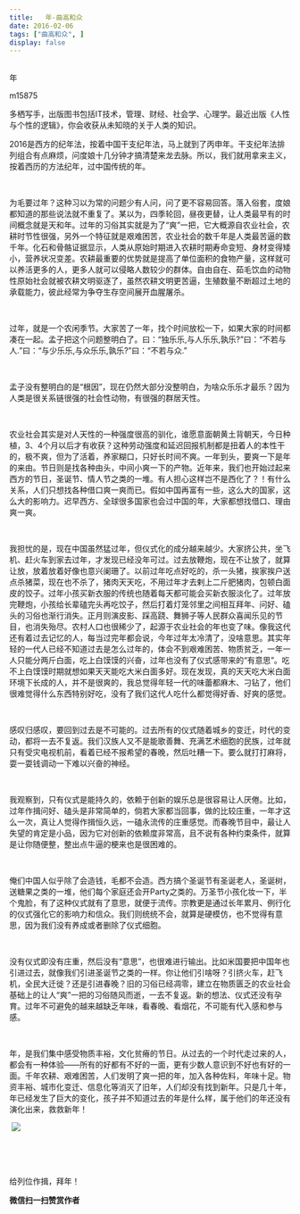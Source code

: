 ```yaml
---
title:   年-曲高和众
date: 2016-02-06
tags: ["曲高和众", ]
display: false
---
```



## 



年




m15875




多栖写手，出版图书包括IT技术，管理、财经、社会学、心理学。最近出版《人性与个性的逻辑》，你会收获从未知晓的关于人类的知识。


2016是西方的纪年法，按着中国干支纪年法，马上就到了丙申年。干支纪年法排列组合有点麻烦，问度娘十几分钟才搞清楚来龙去脉。所以，我们就用拿来主义，按着西历的方法纪年，过中国传统的年。

&nbsp;

为毛要过年？这种习以为常的问题少有人问，问了更不容易回答。落入俗套，度娘都知道的那些说法就不重复了。某以为，四季轮回，昼夜更替，让人类最早有的时间概念就是天和年。过年的习俗其实就是为了“爽”一把，它大概源自农业社会，农耕时节性很强，另外一个特征就是艰难困苦，农业社会的数千年是人类最苦逼的数千年。化石和骨骼证据显示，人类从原始时期进入农耕时期寿命变短、身材变得矮小，营养状况变差。农耕最重要的优势就是提高了单位面积的食物产量，这样就可以养活更多的人，更多人就可以侵略人数较少的群体。自由自在、茹毛饮血的动物性原始社会就被农耕文明驱逐了，虽然农耕文明更苦逼，生殖数量不断超过土地的承载能力，彼此经常为争夺生存空间展开血腥屠杀。

&nbsp;

过年，就是一个农闲季节。大家苦了一年，找个时间放松一下，如果大家的时间都凑在一起。孟子把这个问题整明白了。曰：“独乐乐,与人乐乐,孰乐?”曰：“不若与人.”曰：“与少乐乐,与众乐乐,孰乐?”曰：“不若与众.”

&nbsp;

孟子没有整明白的是“根因”，现在仍然大部分没整明白，为啥众乐乐才最乐？因为人类是很关系链很强的社会性动物，有很强的群居天性。

&nbsp;

农业社会其实是对人天性的一种强度很高的驯化，谁愿意面朝黄土背朝天，今日种植，3、4个月以后才有收获？这种劳动强度和延迟回报机制都是扭着人的本性干的，极不爽，但为了活着，养家糊口，只好长时间不爽。一年到头，要爽一下是年的来由。节日则是找各种由头，中间小爽一下的产物。近年来，我们也开始过起来西方的节日，圣诞节、情人节之类的一堆。有人担心这样岂不是西化了？！有什么关系，人们只想找各种借口爽一爽而已。假如中国再富有一些，这么大的国家，这么大的影响力。迟早西方、全球很多国家也会过中国的年，大家都想找借口、理由爽一爽。

&nbsp;

我担忧的是，现在中国虽然猛过年，但仪式化的成分越来越少。大家挤公共，坐飞机、赶火车到家去过年，才发现已经没年可过。过去放鞭炮，现在不让放了，就算让放，放着放着好像也意兴阑珊了。以前过年吃点好吃的，杀一头猪，挨家挨户送点杀猪菜，现在也不杀了，猪肉天天吃，不用过年才去剌上二斤肥猪肉，包顿白面皮的饺子。过年小孩买新衣服的传统也随着每天都可能会买新衣服淡化了。过年放完鞭炮，小孩给长辈磕完头再吃饺子，然后打着灯笼邻里之间相互拜年、问好、磕头的习俗也渐行消失。正月则演皮影、踩高跷、舞狮子等人民群众喜闻乐见的节目，也消失殆尽。农村人口也很稀少了，起源于农业社会的年也变了味。像我这代还有着过去记忆的人，每当过完年都会说，今年过年太冷清了，没啥意思。其实年轻的一代人已经不知道过去是怎么过年的，体会不到艰难困苦、物质贫乏，一年一人只能分两斤白面，吃上白馍馍的兴奋，过年也没有了仪式感带来的“有意思”。吃不上白馍馍时期就想如果天天能吃大米白面多好。现在发现，真的天天吃大米白面环境下长成的人，并不是很爽的，我总觉得年轻一代的味蕾都麻木、刁钻了，他们很难觉得什么东西特别好吃，没有了我们这代人吃什么都觉得好香、好爽的感觉。

&nbsp;

感叹归感叹，要回到过去是不可能的。过去所有的仪式随着城乡的变迁，时代的变动，都将一去不复返。我们汉族人又不是能歌善舞、充满艺术细胞的民族，过年就只有受灾电视机前，看着已经不报希望的春晚，然后吐糟一下。要么就打打麻将，耍一耍钱调动一下难以兴奋的神经。

&nbsp;

我观察到，只有仪式是能持久的，依赖于创新的娱乐总是很容易让人厌倦。比如，过年作揖问好、磕头是非常简单的，倘若大家都当回事，做的比较庄重，一年才这么一次，真让人觉得作揖恒久远，一磕永流传的庄重感觉。而春晚节目中，最让人失望的肯定是小品，因为它对创新的依赖度非常高，且不说有各种约束条件，就算是让你随便整，整出点牛逼的梗来也是很困难的。

&nbsp;

俺们中国人似乎除了会造钱，毛都不会造。西方搞个圣诞节有圣诞老人，圣诞树，送糖果之类的一堆，他们每个家庭还会开Party之类的。万圣节小孩化妆一下，半个鬼脸，有了这种仪式就有了意思，就便于流传。宗教更是通过长年累月、例行化的仪式强化它的影响力和信众。我们则统统不会，就算是硬模仿，也不觉得有意思，因为我们没有养成或者删除了仪式细胞。

&nbsp;

没有仪式即没有庄重，然后没有“意思”，也很难进行输出。比如米国要把中国年也引进过去，就像我们引进圣诞节之类的一样。你让他们引啥呀？引挤火车，赶飞机，全民大迁徙？还是引进春晚？旧的习俗已经凋零，建立在物质匮乏的农业社会基础上的让人“爽”一把的习俗随风而逝，一去不复返。新的想法、仪式还没有孕育。过年不可避免的越来越缺乏年味，看春晚、看烟花，不可能有代入感和参与感。

&nbsp;

年，是我们集中感受物质丰裕，文化贫瘠的节日。从过去的一个时代走过来的人，都会有一种体验——所有的好都有不好的一面，更有少数人意识到不好也有好的一面。千年农耕、艰难困苦，人们发明了爽一把的年，加入各种佐料，年味十足。物资丰裕、城市化变迁、信息化等消灭了旧年，人们却没有找到新年。只是几十年，年已经发生了巨大的变化，孩子并不知道过去的年是什么样，属于他们的年还没有演化出来，救救新年！





&nbsp;<img data-s="300,640" data-type="jpeg" src="http://mmbiz.qpic.cn/mmbiz/fxGMiaL5Zj1gAtMBdoRAfrkfBNF0WEAG9elY136EMERA8zleoqyibsc68mLpoiagDqkzcRhEo0psRuCqoQbcWg52w/0?wx_fmt=jpeg" data-ratio="1" data-w="430"/>

&nbsp;

&nbsp;



给列位作揖，拜年！


**微信扫一扫赞赏作者**